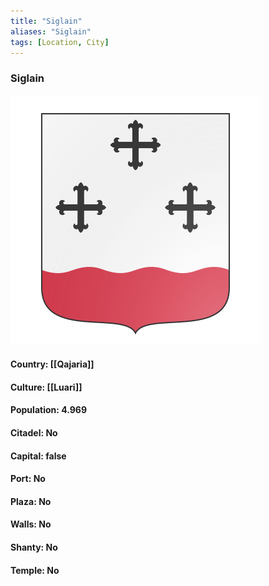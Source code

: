 ```yaml
---
title: "Siglain"
aliases: "Siglain"
tags: [Location, City]
---
```

### Siglain
![](attachment/d6287958e159cea9844699ea1acdf61f.svg)

#### Country: [[Qajaria]]

#### Culture: [[Luari]]

#### Population: 4.969

#### Citadel: No

#### Capital: false

#### Port: No

#### Plaza: No

#### Walls: No

#### Shanty: No

#### Temple: No

